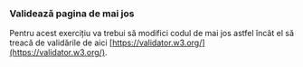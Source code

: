 ### Validează pagina de mai jos

Pentru acest exercițiu va trebui să modifici codul de mai jos astfel încât el să treacă de validările de aici [https://validator.w3.org/](https://validator.w3.org/).
